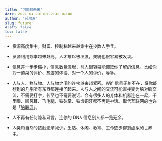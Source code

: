 ```yaml
---
title: "可能的未来"
date: 2021-04-28T10:22:32-04:00
author: "郝鸿涛"
slug: future
draft: false
toc: false
---
```


- 资源高度集中。财富、控制权越来越集中在少数人手里。

- 资源利用效率越来越高。人才难以被埋没，美貌也很容易被发现。

- 信息差一步步缩小，信息数量激增，别人很容易能调取你了解的信息。比如你对一道菜的评价、旅游的体验、对一个人的评价，等等。

- 人与人、物与物、人与物之间的连接越来越紧密。Wifi 信号无处不在，将你能想到的几乎所有东西都连接了起来。人与人之间的交流可能直接变为脑对脑交流，不需要打字，甚至也不需要说话。会有很多人的身体和机器连在一起，千里眼、顺风耳、飞毛腿、铁砂掌、铁齿铜牙都不再是神话。取代互联网的也许是「[脑联网](/en/2020/02/25/b2b-communication/)」。

- 人不再有任何隐私可言，连你的 DNA 信息别人都一览无余。

- 人类和自然的接触逐渐减少。生活、休闲、教育、工作逐步挪到虚拟的世界中。
